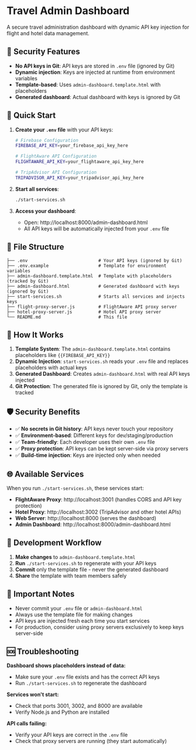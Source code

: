 # Travel Admin Dashboard

A secure travel administration dashboard with dynamic API key injection for flight and hotel data management.

## 🔐 Security Features

- **No API keys in Git**: API keys are stored in `.env` file (ignored by Git)
- **Dynamic injection**: Keys are injected at runtime from environment variables
- **Template-based**: Uses `admin-dashboard.template.html` with placeholders
- **Generated dashboard**: Actual dashboard with keys is ignored by Git

## 🚀 Quick Start

1. **Create your `.env` file** with your API keys:
   ```bash
   # Firebase Configuration
   FIREBASE_API_KEY=your_firebase_api_key_here
   
   # FlightAware API Configuration
   FLIGHTAWARE_API_KEY=your_flightaware_api_key_here
   
   # TripAdvisor API Configuration
   TRIPADVISOR_API_KEY=your_tripadvisor_api_key_here
   ```

2. **Start all services**:
   ```bash
   ./start-services.sh
   ```

3. **Access your dashboard**:
   - Open: http://localhost:8000/admin-dashboard.html
   - All API keys will be automatically injected from your `.env` file

## 📁 File Structure

```
├── .env                           # Your API keys (ignored by Git)
├── .env.example                   # Template for environment variables
├── admin-dashboard.template.html  # Template with placeholders (tracked by Git)
├── admin-dashboard.html           # Generated dashboard with keys (ignored by Git)
├── start-services.sh              # Starts all services and injects keys
├── flight-proxy-server.js         # FlightAware API proxy server
├── hotel-proxy-server.js          # Hotel API proxy server
└── README.md                      # This file
```

## 🔧 How It Works

1. **Template System**: The `admin-dashboard.template.html` contains placeholders like `{{FIREBASE_API_KEY}}`
2. **Dynamic Injection**: `start-services.sh` reads your `.env` file and replaces placeholders with actual keys
3. **Generated Dashboard**: Creates `admin-dashboard.html` with real API keys injected
4. **Git Protection**: The generated file is ignored by Git, only the template is tracked

## 🛡️ Security Benefits

- ✅ **No secrets in Git history**: API keys never touch your repository
- ✅ **Environment-based**: Different keys for dev/staging/production
- ✅ **Team-friendly**: Each developer uses their own `.env` file
- ✅ **Proxy protection**: API keys can be kept server-side via proxy servers
- ✅ **Build-time injection**: Keys are injected only when needed

## 🌐 Available Services

When you run `./start-services.sh`, these services start:

- **FlightAware Proxy**: http://localhost:3001 (handles CORS and API key protection)
- **Hotel Proxy**: http://localhost:3002 (TripAdvisor and other hotel APIs)
- **Web Server**: http://localhost:8000 (serves the dashboard)
- **Admin Dashboard**: http://localhost:8000/admin-dashboard.html

## 🔄 Development Workflow

1. **Make changes** to `admin-dashboard.template.html`
2. **Run** `./start-services.sh` to regenerate with your API keys
3. **Commit** only the template file - never the generated dashboard
4. **Share** the template with team members safely

## 🚨 Important Notes

- Never commit your `.env` file or `admin-dashboard.html`
- Always use the template file for making changes
- API keys are injected fresh each time you start services
- For production, consider using proxy servers exclusively to keep keys server-side

## 🆘 Troubleshooting

**Dashboard shows placeholders instead of data:**
- Make sure your `.env` file exists and has the correct API keys
- Run `./start-services.sh` to regenerate the dashboard

**Services won't start:**
- Check that ports 3001, 3002, and 8000 are available
- Verify Node.js and Python are installed

**API calls failing:**
- Verify your API keys are correct in the `.env` file
- Check that proxy servers are running (they start automatically)
